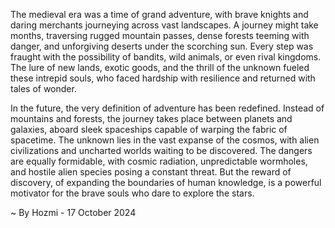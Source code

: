 
The medieval era was a time of grand adventure, with brave knights and daring merchants journeying across vast landscapes.  A journey might take months, traversing rugged mountain passes, dense forests teeming with danger, and unforgiving deserts under the scorching sun.  Every step was fraught with the possibility of bandits, wild animals, or even rival kingdoms. The lure of new lands, exotic goods, and the thrill of the unknown fueled these intrepid souls, who faced hardship with resilience and returned with tales of wonder. 

In the future, the very definition of adventure has been redefined. Instead of mountains and forests, the journey takes place between planets and galaxies, aboard sleek spaceships capable of warping the fabric of spacetime.  The unknown lies in the vast expanse of the cosmos, with alien civilizations and uncharted worlds waiting to be discovered.  The dangers are equally formidable, with cosmic radiation, unpredictable wormholes, and hostile alien species posing a constant threat.  But the reward of discovery, of expanding the boundaries of human knowledge, is a powerful motivator for the brave souls who dare to explore the stars. 

~ By Hozmi - 17 October 2024
